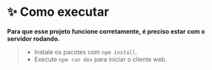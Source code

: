 # **✨ Como executar**

**Para que esse projeto funcione corretamente, é preciso estar com o servidor rodando.**

>- Instale os pacotes com `npm install`.
>- Execute `npm run dev` para iniciar o cliente web.
